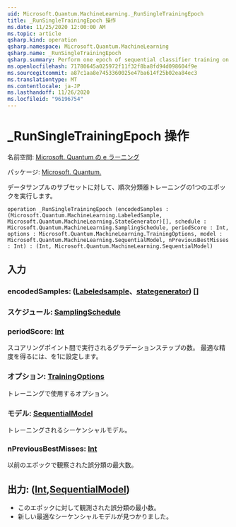 ```yaml
---
uid: Microsoft.Quantum.MachineLearning._RunSingleTrainingEpoch
title: _RunSingleTrainingEpoch 操作
ms.date: 11/25/2020 12:00:00 AM
ms.topic: article
qsharp.kind: operation
qsharp.namespace: Microsoft.Quantum.MachineLearning
qsharp.name: _RunSingleTrainingEpoch
qsharp.summary: Perform one epoch of sequential classifier training on a subset of data samples.
ms.openlocfilehash: 71780645a025972f11f32f8ba8fd94d098604f9e
ms.sourcegitcommit: a87c1aa8e7453360025e47ba614f25b02ea84ec3
ms.translationtype: MT
ms.contentlocale: ja-JP
ms.lasthandoff: 11/26/2020
ms.locfileid: "96196754"
---
```

# <a name="_runsingletrainingepoch-operation"></a>_RunSingleTrainingEpoch 操作

名前空間: [Microsoft. Quantum の e ラーニング](xref:Microsoft.Quantum.MachineLearning)

パッケージ: [Microsoft. Quantum.](https://nuget.org/packages/Microsoft.Quantum.MachineLearning)


データサンプルのサブセットに対して、順次分類器トレーニングの1つのエポックを実行します。

```qsharp
operation _RunSingleTrainingEpoch (encodedSamples : (Microsoft.Quantum.MachineLearning.LabeledSample, Microsoft.Quantum.MachineLearning.StateGenerator)[], schedule : Microsoft.Quantum.MachineLearning.SamplingSchedule, periodScore : Int, options : Microsoft.Quantum.MachineLearning.TrainingOptions, model : Microsoft.Quantum.MachineLearning.SequentialModel, nPreviousBestMisses : Int) : (Int, Microsoft.Quantum.MachineLearning.SequentialModel)
```


## <a name="input"></a>入力

### <a name="encodedsamples--labeledsamplestategenerator"></a>encodedSamples: ([Labeledsample](xref:Microsoft.Quantum.MachineLearning.LabeledSample)、[stategenerator](xref:Microsoft.Quantum.MachineLearning.StateGenerator)) []




### <a name="schedule--samplingschedule"></a>スケジュール: [SamplingSchedule](xref:Microsoft.Quantum.MachineLearning.SamplingSchedule)




### <a name="periodscore--int"></a>periodScore: [Int](xref:microsoft.quantum.lang-ref.int)

スコアリングポイント間で実行されるグラデーションステップの数。
最適な精度を得るには、を1に設定します。


### <a name="options--trainingoptions"></a>オプション: [TrainingOptions](xref:Microsoft.Quantum.MachineLearning.TrainingOptions)

トレーニングで使用するオプション。


### <a name="model--sequentialmodel"></a>モデル: [SequentialModel](xref:Microsoft.Quantum.MachineLearning.SequentialModel)

トレーニングされるシーケンシャルモデル。


### <a name="npreviousbestmisses--int"></a>nPreviousBestMisses: [Int](xref:microsoft.quantum.lang-ref.int)

以前のエポックで観察された誤分類の最大数。



## <a name="output--intsequentialmodel"></a>出力: ([Int](xref:microsoft.quantum.lang-ref.int),[SequentialModel](xref:Microsoft.Quantum.MachineLearning.SequentialModel))

- このエポックに対して観測された誤分類の最小数。
- 新しい最適なシーケンシャルモデルが見つかりました。
